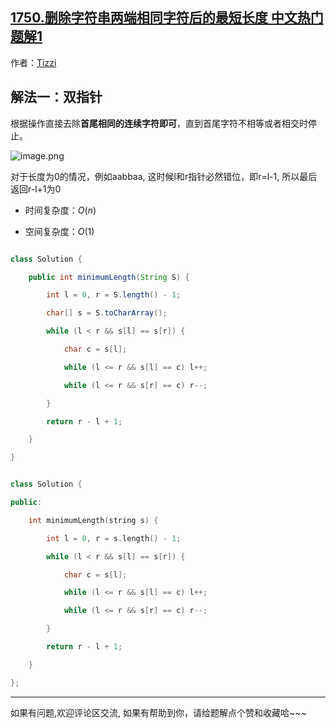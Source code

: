 ## [1750.删除字符串两端相同字符后的最短长度 中文热门题解1](https://leetcode.cn/problems/minimum-length-of-string-after-deleting-similar-ends/solutions/100000/by-tizzi-dp7f)

作者：[Tizzi](https://leetcode.cn/u/Tizzi)
## 解法一：双指针
根据操作直接去除**首尾相同的连续字符即可**，直到首尾字符不相等或者相交时停止。<br>
 
![image.png](https://pic.leetcode.cn/1672149314-aFeWJj-image.png)
对于长度为0的情况，例如aabbaa, 这时候l和r指针必然错位，即r=l-1, 所以最后返回r-l+1为0

- 时间复杂度：$O(n)$
- 空间复杂度：$O(1)$

```java []
class Solution {
    public int minimumLength(String S) {
        int l = 0, r = S.length() - 1;
        char[] s = S.toCharArray();
        while (l < r && s[l] == s[r]) {
            char c = s[l];
            while (l <= r && s[l] == c) l++;
            while (l <= r && s[r] == c) r--;
        }
        return r - l + 1;
    }
}
```
```cpp []
class Solution {
public:
    int minimumLength(string s) {
        int l = 0, r = s.length() - 1;
        while (l < r && s[l] == s[r]) {
            char c = s[l];
            while (l <= r && s[l] == c) l++;
            while (l <= r && s[r] == c) r--;
        }
        return r - l + 1;
    }
};
```
--- 
如果有问题,欢迎评论区交流, 如果有帮助到你，请给题解点个赞和收藏哈~~~